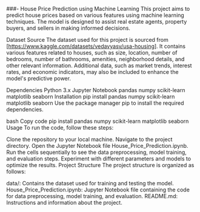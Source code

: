 ###- House Price Prediction using Machine Learning
This project aims to predict house prices based on various features using machine learning techniques. The model is designed to assist real estate agents, property buyers, and sellers in making informed decisions.

Dataset Source
The dataset used for this project is sourced from [https://www.kaggle.com/datasets/vedavyasv/usa-housing]. It contains various features related to houses, such as size, location, number of bedrooms, number of bathrooms, amenities, neighborhood details, and other relevant information. Additional data, such as market trends, interest rates, and economic indicators, may also be included to enhance the model's predictive power.

Dependencies
Python 3.x
Jupyter Notebook
pandas
numpy
scikit-learn
matplotlib
seaborn
Installation
pip install pandas numpy scikit-learn matplotlib seaborn
Use the package manager pip to install the required dependencies.

bash
Copy code
pip install pandas numpy scikit-learn matplotlib seaborn
Usage
To run the code, follow these steps:

Clone the repository to your local machine.
Navigate to the project directory.
Open the Jupyter Notebook file House_Price_Prediction.ipynb.
Run the cells sequentially to see the data preprocessing, model training, and evaluation steps.
Experiment with different parameters and models to optimize the results.
Project Structure
The project structure is organized as follows:

data/: Contains the dataset used for training and testing the model.
House_Price_Prediction.ipynb: Jupyter Notebook file containing the code for data preprocessing, model training, and evaluation.
README.md: Instructions and information about the project.



